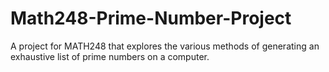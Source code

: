 # Math248-Prime-Number-Project
A project for MATH248 that explores the various methods of generating an exhaustive list of prime numbers on a computer.
